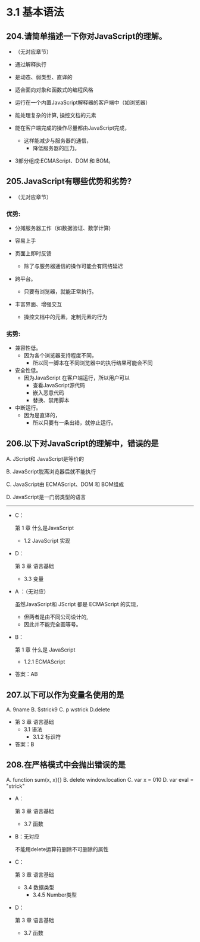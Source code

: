 # 3.1 基本语法

## 204.请简单描述一下你对JavaScript的理解。

- （无对应章节）
- 通过解释执行
- 是动态、弱类型、直译的

- 适合面向对象和函数式的编程风格
- 运行在一个内置JavaScript解释器的客户端中（如浏览器）
- 能处理复杂的计算, 操控文档的元素
- 能在客户端完成的操作尽量都由JavaScript完成，
  - 这样能减少与服务器的通信，
    - 降低服务器的压力。
- 3部分组成:ECMAScript、DOM 和 BOM。

## 205.JavaScript有哪些优势和劣势?

- （无对应章节）

### 优势:

- 分摊服务器工作（如数据验证、数学计算)

- 容易上手
- 页面上即时反馈
  - 除了与服务器通信的操作可能会有网络延迟
- 跨平台。
  - 只要有浏览器，就能正常执行。
- 丰富界面、增强交互
  - 操控文档中的元素，定制元素的行为

### 劣势:

- 兼容性低。
  - 因为各个浏览器支持程度不同，
    - 所以同一脚本在不同浏览器中的执行结果可能会不同
- 安全性低。
  - 因为JavaScript 在客户端运行，所以用户可以
    - 查看JavaScript源代码
    - 嵌入恶意代码
    - 替换、禁用脚本
- 中断运行。
  - 因为是直译的，
    - 所以只要有一条出错，就停止运行。

## 206.以下对JavaScript的理解中，错误的是

A. JScript和 JavaScript是等价的

B. JavaScript脱离浏览器后就不能执行

C. JavaScript由 ECMAScript、DOM 和 BOM组成

D. JavaScript是一门弱类型的语言

------

- C：

  第 1 章  什么是JavaScript

  - 1.2 JavaScript 实现

- D：

  第 3 章 语言基础

  - 3.3 变量

- A ：（无对应）

  虽然JavaScript和 JScript 都是 ECMAScript 的实现，

  - 但两者是由不同公司设计的,
  - 因此并不能完全画等号。

- B：

  第 1 章 什么是 JavaScript 

  - 1.2.1 ECMAScript

- 答案：AB

## 207.以下可以作为变量名使用的是

A. 9name
B. $strick9
C. p wstrick
D.delete

- 第 3 章 语言基础
  - 3.1 语法
    - 3.1.2 标识符
- 答案：B

## 208.在严格模式中会抛出错误的是

A. function sum(x, x){}
B. delete window.location
C. var x = 010
D. var eval = "strick"

- A：

  第 3 章 语言基础

  - 3.7 函数

- B：无对应

  不能用delete运算符删除不可删除的属性

- C：

  第 3 章 语言基础

  - 3.4 数据类型
    - 3.4.5 Number类型

- D：

  第 3 章 语言基础

  - 3.7 函数
